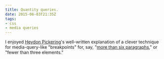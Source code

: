 ```yaml
---
title: Quantity queries.
date: 2015-06-03T21:35Z
tags: 
- css
- media queries
---
```

I enjoyed [Heydon Pickering]'s well-written explanation of a
clever technique for media-query-like "breakpoints" for, say,
"[more than six paragraphs][article]," or "fewer than three elements."

[article]: http://alistapart.com/article/quantity-queries-for-css
[Heydon Pickering]: http://www.heydonworks.com/
